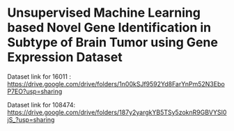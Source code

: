 # Unsupervised Machine Learning based Novel Gene Identification in Subtype of Brain Tumor using Gene Expression Dataset

Dataset link for 16011 : https://drive.google.com/drive/folders/1n00kSJf9592Yd8FarYnPm52N3EboP7EO?usp=sharing

Dataset link for 108474: https://drive.google.com/drive/folders/187y2yargkYB5TSy5zoknR9GBVYSI0jS_?usp=sharing

